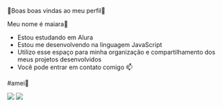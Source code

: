 🌸Boas boas vindas ao meu perfil🌸

Meu nome é maiara🍒

- Estou estudando em Alura
- Estou me desenvolvendo na linguagem JavaScript
- Utilizo esse espaço para minha organização e compartilhamento dos meus projetos desenvolvidos
- Você pode entrar em contato comigo 📫

#amei💋

![](https://media.tenor.com/BZaWjKzYBLQAAAAM/racoon-raccoon.gif)
![](https://media.tenor.com/DRBigUyhcd0AAAAM/patapata.gif)


